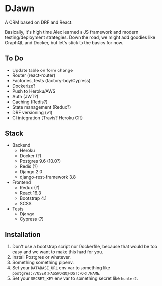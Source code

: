 DJawn
=====

A CRM based on DRF and React.

Basically, it's high time Alex learned a JS framework and modern testing/deployment strategies.
Down the road, we might add goodies like GraphQL and Docker, but let's stick to the basics for now.

To Do
-----

- Update table on form change
- Router (react-router)
- Factories, tests (factory-boy/Cypress)
- Dockerize?
- Push to Heroku/AWS
- Auth (JWT?)
- Caching (Redis?)
- State management (Redux?)
- DRF versioning (v1)
- CI integration (Travis? Heroku CI?)

Stack
-----

- Backend
    - Heroku
    - Docker (?)
    - Postgres 9.6 (10.0?)
    - Redis (?)
    - Django 2.0
    - django-rest-framework 3.8
- Frontend
    - Redux (?)
    - React 16.3
    - Bootstrap 4.1
    - SCSS
- Tests
    - Django
    - Cypress (?)

Installation
------------

1. Don't use a bootstrap script nor Dockerfile, because that would be too easy and we want to make this hard for you.
2. Install Postgres or whatever.
3. Something something pipenv.
4. Set your `DATABASE_URL` env var to something like `postgres://USER:PASSWORD@HOST:PORT/NAME`.
5. Set your `SECRET_KEY` env var to something secret like `hunter2`.
